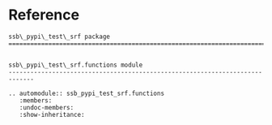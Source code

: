 # Reference

<!--
The content of the {eval-rst} block below is generated by the command:
poetry run sphinx-apidoc -T -f -t ./docs/templates -o ./docs ./src
from the root directory.

You need to rerun the command when python files are added, deleted or renamed.
Copy the content from the generated
ssb_pypi_test_srf.rst file to the {eval-rst} block below and
delete the .rst file afterwards.
-->

```{eval-rst}
ssb\_pypi\_test\_srf package
=============================================================================


ssb\_pypi\_test\_srf.functions module
-----------------------------------------------------------------------------

.. automodule:: ssb_pypi_test_srf.functions
   :members:
   :undoc-members:
   :show-inheritance:
```

